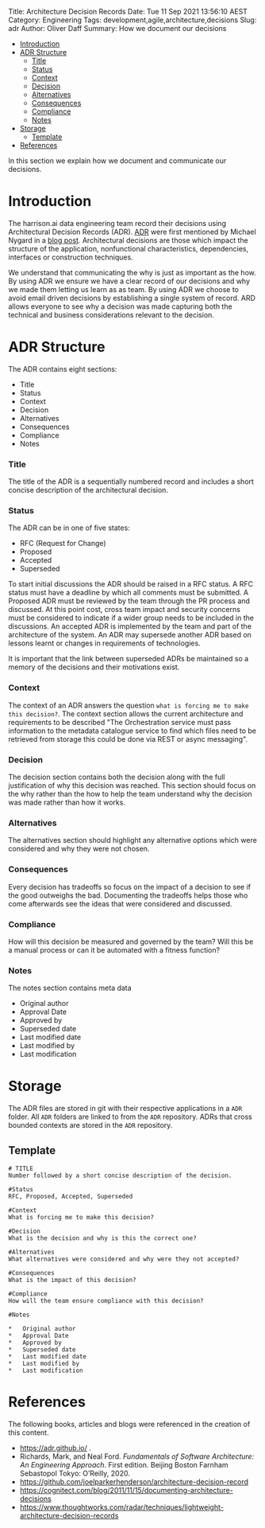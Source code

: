Title: Architecture Decision Records
Date: Tue 11 Sep 2021 13:56:10 AEST
Category: Engineering 
Tags: development,agile,architecture,decisions
Slug: adr 
Author: Oliver Daff
Summary: How we document our decisions

- [Introduction](#introduction)
- [ADR Structure](#adr-structure)
    - [Title](#title)
    - [Status](#status)
    - [Context](#context)
    - [Decision](#decision)
    - [Alternatives](#alternatives)
    - [Consequences](#consequences)
    - [Compliance](#compliance)
    - [Notes](#notes)
- [Storage](#storage)
  - [Template](#template)
- [References](#references)


In this section we explain how we document and communicate our decisions.

# Introduction

The harrison.ai data engineering team record their decisions using Architectural Decision Records (ADR).  [ADR](https://adr.github.io/) were first mentioned by Michael Nygard in a [blog post](https://cognitect.com/blog/2011/11/15/documenting-architecture-decisions).  Architectural decisions are those which impact the structure of the application, nonfunctional characteristics, dependencies, interfaces or construction techniques.

We understand that communicating the why is just as important as the how.  By using ADR we ensure we have a clear record of our decisions and why we made them letting us learn as as team.  By using ADR we choose to avoid email driven decisions by establishing a single system of record.  ARD allows everyone to see why a decision was made capturing both the technical and business considerations relevant to the decision.

# ADR Structure
The ADR contains eight sections:

* Title
* Status
* Context
* Decision
* Alternatives
* Consequences
* Compliance
* Notes 

### Title
The title of the ADR is a sequentially numbered record and includes a short concise description of the architectural decision.

### Status
The ADR can be in one of five states:

*	RFC (Request for Change)
*	Proposed
*	Accepted
*	Superseded

To start initial discussions the ADR should be raised in a RFC status.  A RFC status must have a deadline by which all comments must be submitted.
A Proposed ADR must be reviewed by the team through the PR process and discussed.  At this point cost, cross team impact and security concerns must be considered to indicate if a wider group needs to be included in the discussions.
An accepted ADR is implemented by the team and part of the architecture of the system.
An ADR may supersede another ADR based on lessons learnt or changes in requirements of technologies.

It is important that the link between superseded ADRs be maintained so a memory of the decisions and their motivations exist.

### Context
The context of an ADR answers the question `what is forcing me to make this decision?`.  The context section allows the current architecture and requirements to be described "The Orchestration service must pass information to the metadata catalogue service to find which files need to be retrieved from storage this could be done via REST or async messaging".

### Decision
The decision section contains both the decision along with the full justification of why this decision was reached.  This section should focus on the why rather than the how to help the team understand why the decision was made rather than how it works.

### Alternatives
The alternatives section should highlight any alternative options which were considered and why they were not chosen.

### Consequences
Every decision has tradeoffs so focus on the impact of a decision to see if the good outweighs the bad.  Documenting the tradeoffs helps those who come afterwards see the ideas that were considered and discussed.

### Compliance
How will this decision be measured and governed by the team?  Will this be a manual process or can it be automated with a fitness function?

### Notes
The notes section contains meta data

*	Original author
*	Approval Date
*	Approved by
*	Superseded date
*	Last modified date
*	Last modified by
*	Last modification


# Storage
The ADR files are stored in git with their respective applications in a `ADR` folder.  All `ADR` folders are linked to from the `ADR` repository.
ADRs that cross bounded contexts are stored in the `ADR` repository.


## Template
```
# TITLE
Number followed by a short concise description of the decision.

#Status
RFC, Proposed, Accepted, Superseded

#Context
What is forcing me to make this decision?

#Decision
What is the decision and why is this the correct one?

#Alternatives
What alternatives were considered and why were they not accepted?

#Consequences
What is the impact of this decision?

#Compliance
How will the team ensure compliance with this decision?

#Notes

*	Original author
*	Approval Date
*	Approved by
*	Superseded date
*	Last modified date
*	Last modified by
*	Last modification
```



# References
The following books, articles and blogs were referenced in the creation of this content.

* https://adr.github.io/ .
*  Richards, Mark, and Neal Ford. _Fundamentals of Software Architecture: An Engineering Approach_. First edition. Beijing Boston Farnham Sebastopol Tokyo: O’Reilly, 2020.
*  https://github.com/joelparkerhenderson/architecture-decision-record
*  https://cognitect.com/blog/2011/11/15/documenting-architecture-decisions
*  https://www.thoughtworks.com/radar/techniques/lightweight-architecture-decision-records
